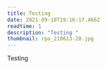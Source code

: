 ```yaml
---
title: Testing
date: 2021-09-10T19:16:17.466Z
readtime: 1
description: "Testing "
thumbnail: rpa_210613-28.jpg
---
```

Testing